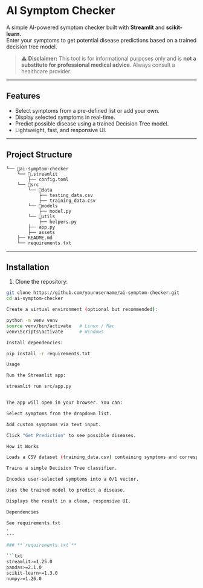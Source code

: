 # AI Symptom Checker

A simple AI-powered symptom checker built with **Streamlit** and **scikit-learn**.  
Enter your symptoms to get potential disease predictions based on a trained decision tree model.

> ⚠️ **Disclaimer:** This tool is for informational purposes only and is **not a substitute for professional medical advice**. Always consult a healthcare provider.

---

## Features

- Select symptoms from a pre-defined list or add your own.
- Display selected symptoms in real-time.
- Predict possible disease using a trained Decision Tree model.
- Lightweight, fast, and responsive UI.

---

## Project Structure

```
└── 📁ai-symptom-checker
    └── 📁.streamlit
        ├── config.toml
    └── 📁src
        └── 📁data
            ├── testing_data.csv
            ├── training_data.csv
        └── 📁models
            ├── model.py
        └── 📁utils
            ├── helpers.py
        ├── app.py
        ├── assets
    ├── README.md
    └── requirements.txt
```


---

## Installation

1. Clone the repository:

```bash
git clone https://github.com/yourusername/ai-symptom-checker.git
cd ai-symptom-checker

Create a virtual environment (optional but recommended):

python -m venv venv
source venv/bin/activate   # Linux / Mac
venv\Scripts\activate      # Windows

Install dependencies:

pip install -r requirements.txt

Usage

Run the Streamlit app:

streamlit run src/app.py


The app will open in your browser. You can:

Select symptoms from the dropdown list.

Add custom symptoms via text input.

Click "Get Prediction" to see possible diseases.

How it Works

Loads a CSV dataset (training_data.csv) containing symptoms and corresponding diseases.

Trains a simple Decision Tree classifier.

Encodes user-selected symptoms into a 0/1 vector.

Uses the trained model to predict a disease.

Displays the result in a clean, responsive UI.

Dependencies

See requirements.txt
.
---

### **`requirements.txt`**

```txt
streamlit>=1.25.0
pandas>=2.1.0
scikit-learn>=1.3.0
numpy>=1.26.0
